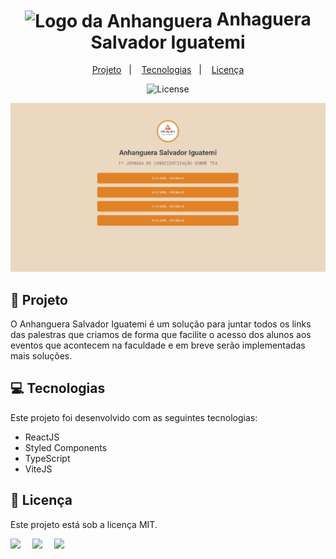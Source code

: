 <h1 align="center"">
  <img alt="Logo da Anhanguera"style="vertical-align: middle; width: 30px;">
  Anhaguera Salvador Iguatemi
</h1>

<p align="center">
  <a href="#project">Projeto</a>&nbsp;&nbsp;&nbsp;|&nbsp;&nbsp;&nbsp;
  <a href="#technologies">Tecnologias</a>&nbsp;&nbsp;&nbsp;|&nbsp;&nbsp;&nbsp;
  <a href="#license">Licença</a>
</p>

<p align="center">
  <img alt="License" src="https://img.shields.io/static/v1?label=license&message=MIT&color=49AA26&labelColor=000000">
</p>

![prewiew](./.github/home.PNG)

<h2 id="project">📁 Projeto</h2>

O Anhanguera Salvador Iguatemi é um solução para juntar todos os links das palestras que criamos de forma que facilite o acesso dos alunos aos eventos que acontecem na faculdade e em breve serão implementadas mais soluções.

<h2 id="technologies">💻 Tecnologias</h2>

Este projeto foi desenvolvido com as seguintes tecnologias:

- ReactJS
- Styled Components
- TypeScript
- ViteJS

<h2 id="license">📝 Licença</h2>

Este projeto está sob a licença MIT.

<div style="display: flex;">
  <a href="https://www.linkedin.com/in/daiaanebarbosaf/" target="_blank">
  <img src="https://img.shields.io/badge/-LinkedIn-%230077B5?style=for-the-badge&logo=linkedin&logoColor=white" style="margin-right: 2vw" target="_blank"></a>
  <a href="mailto:daiaanebarbosaf@gmail.com">
  <img src="https://img.shields.io/badge/-Gmail-%23333?style=for-the-badge&logo=gmail&logoColor=white" style="margin-right: 2vw" target="_blank">
  </a>
  <a href="https://discord.com/users/daiaanebarbosaf#9926" target="_blank">
  <img src="https://img.shields.io/badge/Discord-7289DA?style=for-the-badge&logo=discord&logoColor=white" style="margin-right: 2vw" target="_blank"></a>
</div>
